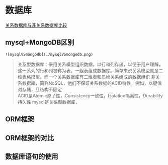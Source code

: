 # 数据库
[关系数据库与非关系数据库比较](https://my.oschina.net/u/1773689/blog/364548)
## mysql+MongoDB区别
    ![mysqlVSmongodb](./mysqlVSmongodb.png)
> 关系型数据库：采用关系模型组织数据，以行和列存储，以便于用户理解，这一系列的行和列被称为表，一组表组成数据库。简单来说关系模型就是二维表格模型。而一个关系数据库有二维表和质检关系组成的数据组织
> 非关系数据库，简称NoSQL，他们不保证关系数据的ACID特性，例如，以键值对存储，且结构不固定  
> ACID是Atomic原子性，Consistency一致性，Isolation隔离性，Durability持久性
 mysql是关系型数据库，
## ORM框架
## ORM框架的对比
## 数据库语句的使用